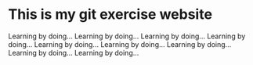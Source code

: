 # This is my git exercise website

Learning by doing... Learning by doing... Learning by doing... Learning by doing... Learning by doing... Learning by doing... Learning by doing... Learning by doing... Learning by doing...